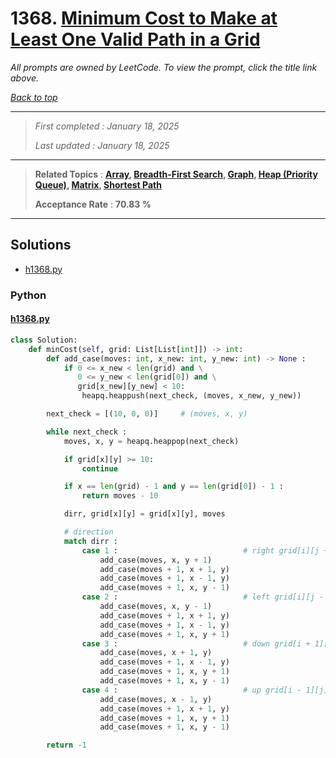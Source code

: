 # 1368. [Minimum Cost to Make at Least One Valid Path in a Grid](<https://leetcode.com/problems/minimum-cost-to-make-at-least-one-valid-path-in-a-grid>)

*All prompts are owned by LeetCode. To view the prompt, click the title link above.*

*[Back to top](<../README.md>)*

------

> *First completed : January 18, 2025*
>
> *Last updated : January 18, 2025*

------

> **Related Topics** : **[Array](<by_topic/Array.md>), [Breadth-First Search](<by_topic/Breadth-First Search.md>), [Graph](<by_topic/Graph.md>), [Heap (Priority Queue)](<by_topic/Heap (Priority Queue).md>), [Matrix](<by_topic/Matrix.md>), [Shortest Path](<by_topic/Shortest Path.md>)**
>
> **Acceptance Rate** : **70.83 %**

------

## Solutions

- [h1368.py](<../my-submissions/h1368.py>)
### Python
#### [h1368.py](<../my-submissions/h1368.py>)
```Python
class Solution:
    def minCost(self, grid: List[List[int]]) -> int:
        def add_case(moves: int, x_new: int, y_new: int) -> None :
            if 0 <= x_new < len(grid) and \
               0 <= y_new < len(grid[0]) and \
               grid[x_new][y_new] < 10:
                heapq.heappush(next_check, (moves, x_new, y_new))

        next_check = [(10, 0, 0)]     # (moves, x, y)

        while next_check :
            moves, x, y = heapq.heappop(next_check)

            if grid[x][y] >= 10:
                continue

            if x == len(grid) - 1 and y == len(grid[0]) - 1 :
                return moves - 10

            dirr, grid[x][y] = grid[x][y], moves

            # direction
            match dirr :
                case 1 :                            # right grid[i][j + 1]
                    add_case(moves, x, y + 1)
                    add_case(moves + 1, x + 1, y)
                    add_case(moves + 1, x - 1, y)
                    add_case(moves + 1, x, y - 1)
                case 2 :                            # left grid[i][j - 1]
                    add_case(moves, x, y - 1)
                    add_case(moves + 1, x + 1, y)
                    add_case(moves + 1, x - 1, y)
                    add_case(moves + 1, x, y + 1)
                case 3 :                            # down grid[i + 1][j]
                    add_case(moves, x + 1, y)
                    add_case(moves + 1, x - 1, y)
                    add_case(moves + 1, x, y + 1)
                    add_case(moves + 1, x, y - 1)
                case 4 :                            # up grid[i - 1][j]
                    add_case(moves, x - 1, y)
                    add_case(moves + 1, x + 1, y)
                    add_case(moves + 1, x, y + 1)
                    add_case(moves + 1, x, y - 1)

        return -1
```

